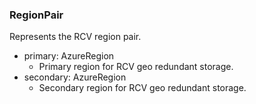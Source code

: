 ### RegionPair
Represents the RCV region pair.

- primary: AzureRegion
  - Primary region for RCV geo redundant storage.
- secondary: AzureRegion
  - Secondary region for RCV geo redundant storage.
